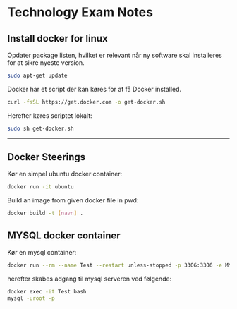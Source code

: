# Technology Exam Notes

## Install docker for linux

Opdater package listen, hvilket er relevant når ny
software skal installeres for at sikre nyeste version.
```bash
sudo apt-get update
```

Docker har et script der kan køres 
for at få Docker installed.

```bash
curl -fsSL https://get.docker.com -o get-docker.sh
```

Herefter køres scriptet lokalt:
```bash
sudo sh get-docker.sh
```

---

## Docker Steerings

Kør en simpel ubuntu docker container:
```bash
docker run -it ubuntu
```

Build an image from given docker file in pwd:
```bash 
docker build -t [navn] .
```

## MYSQL docker container

Kør en mysql container:
```bash
docker run --rm --name Test --restart unless-stopped -p 3306:3306 -e MYSQL_ROOT_PASSWORD=test -d mysql
```

herefter skabes adgang til mysql serveren ved følgende:
```bash
docker exec -it Test bash
mysql -uroot -p
```